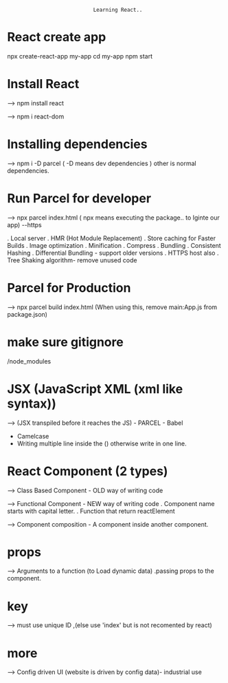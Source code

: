                                 Learning React..

# React create app
npx create-react-app my-app
cd my-app
npm start

# Install React
--> npm install react

--> npm i react-dom

# Installing dependencies
--> npm i -D parcel ( -D means dev dependencies ) other is normal dependencies.

# Run Parcel for developer
--> npx parcel index.html ( npx means executing the package.. to Iginte our app) --https

. Local server
. HMR (Hot Module Replacement)
. Store caching for Faster Builds
. Image optimization
. Minification
. Compress
. Bundling
. Consistent Hashing
. Differential Bundling - support older versions
. HTTPS host also
. Tree Shaking algorithm- remove unused code

# Parcel for Production
--> npx parcel build index.html (When using this, remove main:App.js from package.json)

# make sure gitignore
/node_modules

# JSX (JavaScript XML (xml like syntax))
--> (JSX transpiled before it reaches the JS) - PARCEL - Babel
- Camelcase
- Writing multiple line inside the () otherwise write in one line.

# React Component (2 types)
--> Class Based Component - OLD way of writing code

--> Functional Component - NEW way of writing code
. Component name starts with capital letter.
. Function that return reactElement  

--> Component composition - A component inside another component.

# props 
--> Arguments to a function (to Load dynamic data)
 .passing props to the component.

# key
--> must use unique ID ,(else use 'index' but  is not recomented by react)



 # more
 --> Config driven UI (website is driven by config data)- industrial use
